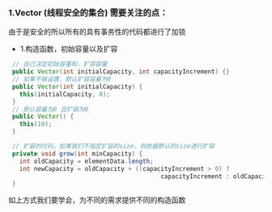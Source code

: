 ### 1.Vector (线程安全的集合) 需要关注的点：

由于是安全的所以所有的具有事务性的代码都进行了加锁

- 1.构造函数，初始容量以及扩容

```java
 // 自己决定初始容量和，扩容容量
 public Vector(int initialCapacity, int capacityIncrement) {}
 // 如果不做设置，默认扩容容量为0
 public Vector(int initialCapacity) {
   this(initialCapacity, 0);
 }
 // 默认容量为0 且扩容为0 
 public Vector() {
   this(10);
 }

 // 扩容的代码，如果我们不指定扩容的size，则依据默认的size进行扩容 
 private void grow(int minCapacity) {
   int oldCapacity = elementData.length;
   int newCapacity = oldCapacity + ((capacityIncrement > 0) ?
                                          capacityIncrement : oldCapacity);
 } 
```

如上方式我们要学会，为不同的需求提供不同的构造函数




